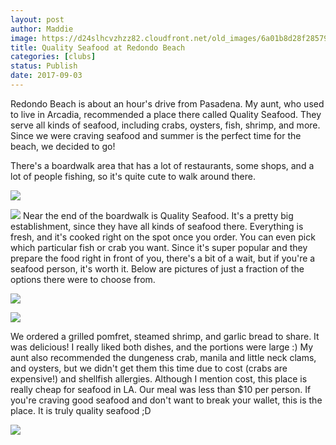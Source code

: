```yaml
---
layout: post
author: Maddie
image: https://d24slhcvzhzz82.cloudfront.net/old_images/6a01b8d28f2857970c01b7c91681f7970b-pi.jpg
title: Quality Seafood at Redondo Beach
categories: [clubs]
status: Publish
date: 2017-09-03
---
```


Redondo Beach is about an hour's drive from Pasadena. My aunt, who used to live in Arcadia, recommended a place there called Quality Seafood. They serve all kinds of seafood, including crabs, oysters, fish, shrimp, and more. Since we were craving seafood and summer is the perfect time for the beach, we decided to go!

There's a boardwalk area that has a lot of restaurants, some shops, and a lot of people fishing, so it's quite cute to walk around there.


![](https://d24slhcvzhzz82.cloudfront.net/old_images/6a01b8d28f2857970c01bb09b9bc64970d-pi.jpg)

![](https://d24slhcvzhzz82.cloudfront.net/old_images/6a01b8d28f2857970c01b7c91682c1970b-pi.jpg)
Near the end of the boardwalk is Quality Seafood. It's a pretty big establishment, since they have all kinds of seafood there. Everything is fresh, and it's cooked right on the spot once you order. You can even pick which particular fish or crab you want. Since it's super popular and they prepare the food right in front of you, there's a bit of a wait, but if you're a seafood person, it's worth it. Below are pictures of just a fraction of the options there were to choose from.


![](https://d24slhcvzhzz82.cloudfront.net/old_images/6a01b8d28f2857970c01b7c9168214970b-pi.jpg)

![](https://d24slhcvzhzz82.cloudfront.net/old_images/6a01b8d28f2857970c01bb09b9bc84970d-pi.jpg)

We ordered a grilled pomfret, steamed shrimp, and garlic bread to share. It was delicious! I really liked both dishes, and the portions were large :) My aunt also recommended the dungeness crab, manila and little neck clams, and oysters, but we didn't get them this time due to cost (crabs are expensive!) and shellfish allergies. Although I mention cost, this place is really cheap for seafood in LA. Our meal was less than $10 per person. If you're craving good seafood and don't want to break your wallet, this is the place. It is truly quality seafood ;D


![](https://d24slhcvzhzz82.cloudfront.net/old_images/6a01b8d28f2857970c01b8d2a0d71e970c-pi.jpg)
